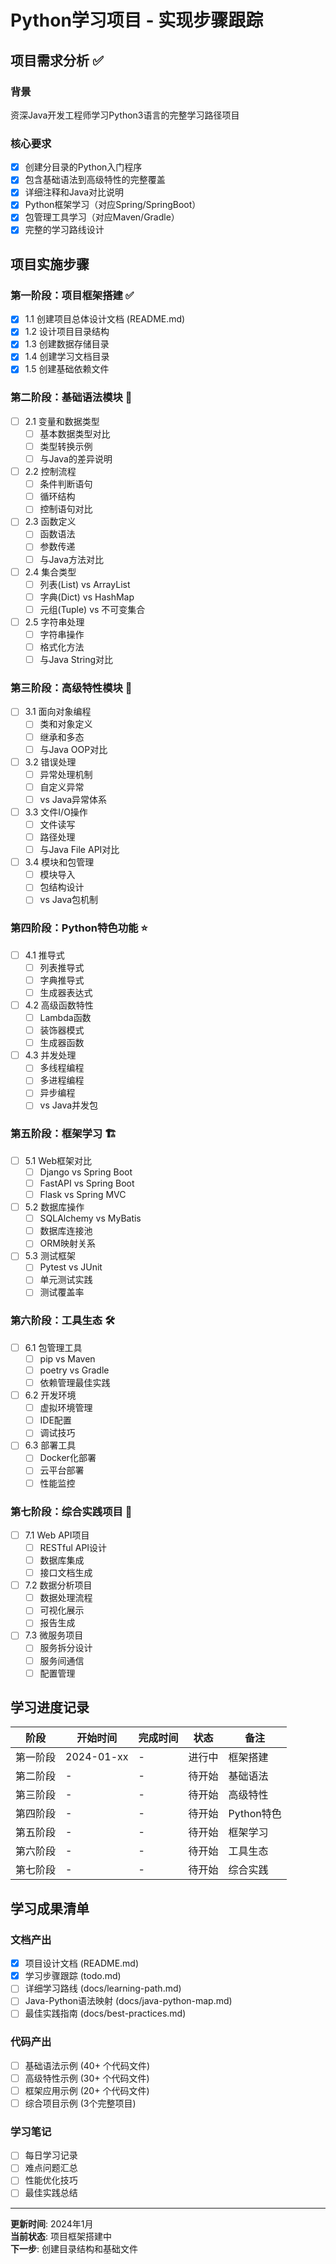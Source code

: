 # Python学习项目 - 实现步骤跟踪

## 项目需求分析 ✅

### 背景
资深Java开发工程师学习Python3语言的完整学习路径项目

### 核心要求
- [x] 创建分目录的Python入门程序
- [x] 包含基础语法到高级特性的完整覆盖
- [x] 详细注释和Java对比说明
- [x] Python框架学习（对应Spring/SpringBoot）
- [x] 包管理工具学习（对应Maven/Gradle）
- [x] 完整的学习路线设计

## 项目实施步骤

### 第一阶段：项目框架搭建 ✅

- [x] 1.1 创建项目总体设计文档 (README.md)
- [x] 1.2 设计项目目录结构
- [x] 1.3 创建数据存储目录
- [x] 1.4 创建学习文档目录
- [x] 1.5 创建基础依赖文件

### 第二阶段：基础语法模块 📝

- [ ] 2.1 变量和数据类型
  - [ ] 基本数据类型对比
  - [ ] 类型转换示例
  - [ ] 与Java的差异说明
  
- [ ] 2.2 控制流程
  - [ ] 条件判断语句
  - [ ] 循环结构
  - [ ] 控制语句对比
  
- [ ] 2.3 函数定义
  - [ ] 函数语法
  - [ ] 参数传递
  - [ ] 与Java方法对比
  
- [ ] 2.4 集合类型
  - [ ] 列表(List) vs ArrayList
  - [ ] 字典(Dict) vs HashMap
  - [ ] 元组(Tuple) vs 不可变集合
  
- [ ] 2.5 字符串处理
  - [ ] 字符串操作
  - [ ] 格式化方法
  - [ ] 与Java String对比

### 第三阶段：高级特性模块 🔧

- [ ] 3.1 面向对象编程
  - [ ] 类和对象定义
  - [ ] 继承和多态
  - [ ] 与Java OOP对比
  
- [ ] 3.2 错误处理
  - [ ] 异常处理机制
  - [ ] 自定义异常
  - [ ] vs Java异常体系
  
- [ ] 3.3 文件I/O操作
  - [ ] 文件读写
  - [ ] 路径处理
  - [ ] 与Java File API对比
  
- [ ] 3.4 模块和包管理
  - [ ] 模块导入
  - [ ] 包结构设计
  - [ ] vs Java包机制

### 第四阶段：Python特色功能 ⭐

- [ ] 4.1 推导式
  - [ ] 列表推导式
  - [ ] 字典推导式
  - [ ] 生成器表达式
  
- [ ] 4.2 高级函数特性
  - [ ] Lambda函数
  - [ ] 装饰器模式
  - [ ] 生成器函数
  
- [ ] 4.3 并发处理
  - [ ] 多线程编程
  - [ ] 多进程编程
  - [ ] 异步编程
  - [ ] vs Java并发包

### 第五阶段：框架学习 🏗️

- [ ] 5.1 Web框架对比
  - [ ] Django vs Spring Boot
  - [ ] FastAPI vs Spring Boot
  - [ ] Flask vs Spring MVC
  
- [ ] 5.2 数据库操作
  - [ ] SQLAlchemy vs MyBatis
  - [ ] 数据库连接池
  - [ ] ORM映射关系
  
- [ ] 5.3 测试框架
  - [ ] Pytest vs JUnit
  - [ ] 单元测试实践
  - [ ] 测试覆盖率

### 第六阶段：工具生态 🛠️

- [ ] 6.1 包管理工具
  - [ ] pip vs Maven
  - [ ] poetry vs Gradle
  - [ ] 依赖管理最佳实践
  
- [ ] 6.2 开发环境
  - [ ] 虚拟环境管理
  - [ ] IDE配置
  - [ ] 调试技巧
  
- [ ] 6.3 部署工具
  - [ ] Docker化部署
  - [ ] 云平台部署
  - [ ] 性能监控

### 第七阶段：综合实践项目 🚀

- [ ] 7.1 Web API项目
  - [ ] RESTful API设计
  - [ ] 数据库集成
  - [ ] 接口文档生成
  
- [ ] 7.2 数据分析项目
  - [ ] 数据处理流程
  - [ ] 可视化展示
  - [ ] 报告生成
  
- [ ] 7.3 微服务项目
  - [ ] 服务拆分设计
  - [ ] 服务间通信
  - [ ] 配置管理

## 学习进度记录

| 阶段 | 开始时间 | 完成时间 | 状态 | 备注 |
|------|----------|----------|------|------|
| 第一阶段 | 2024-01-xx | - | 进行中 | 框架搭建 |
| 第二阶段 | - | - | 待开始 | 基础语法 |
| 第三阶段 | - | - | 待开始 | 高级特性 |
| 第四阶段 | - | - | 待开始 | Python特色 |
| 第五阶段 | - | - | 待开始 | 框架学习 |
| 第六阶段 | - | - | 待开始 | 工具生态 |
| 第七阶段 | - | - | 待开始 | 综合实践 |

## 学习成果清单

### 文档产出
- [x] 项目设计文档 (README.md)
- [x] 学习步骤跟踪 (todo.md)
- [ ] 详细学习路线 (docs/learning-path.md)
- [ ] Java-Python语法映射 (docs/java-python-map.md)
- [ ] 最佳实践指南 (docs/best-practices.md)

### 代码产出
- [ ] 基础语法示例 (40+ 个代码文件)
- [ ] 高级特性示例 (30+ 个代码文件)
- [ ] 框架应用示例 (20+ 个代码文件)
- [ ] 综合项目示例 (3个完整项目)

### 学习笔记
- [ ] 每日学习记录
- [ ] 难点问题汇总
- [ ] 性能优化技巧
- [ ] 最佳实践总结

---

**更新时间**: 2024年1月  
**当前状态**: 项目框架搭建中  
**下一步**: 创建目录结构和基础文件
